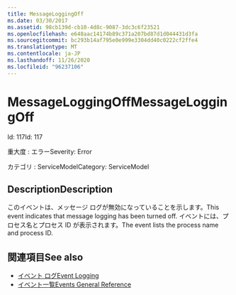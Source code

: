 ```yaml
---
title: MessageLoggingOff
ms.date: 03/30/2017
ms.assetid: 98cb139d-cb10-4d8c-9087-3dc3c6f23521
ms.openlocfilehash: e648aac14174b89c371a207bd87d1d044431d3fa
ms.sourcegitcommit: bc293b14af795e0e999e3304dd40c0222cf2ffe4
ms.translationtype: MT
ms.contentlocale: ja-JP
ms.lasthandoff: 11/26/2020
ms.locfileid: "96237106"
---
```

# <a name="messageloggingoff"></a><span data-ttu-id="b1d57-102">MessageLoggingOff</span><span class="sxs-lookup"><span data-stu-id="b1d57-102">MessageLoggingOff</span></span>

<span data-ttu-id="b1d57-103">Id: 117</span><span class="sxs-lookup"><span data-stu-id="b1d57-103">Id: 117</span></span>  
  
 <span data-ttu-id="b1d57-104">重大度 : エラー</span><span class="sxs-lookup"><span data-stu-id="b1d57-104">Severity: Error</span></span>  
  
 <span data-ttu-id="b1d57-105">カテゴリ : ServiceModel</span><span class="sxs-lookup"><span data-stu-id="b1d57-105">Category: ServiceModel</span></span>  
  
## <a name="description"></a><span data-ttu-id="b1d57-106">Description</span><span class="sxs-lookup"><span data-stu-id="b1d57-106">Description</span></span>  

 <span data-ttu-id="b1d57-107">このイベントは、メッセージ ログが無効になっていることを示します。</span><span class="sxs-lookup"><span data-stu-id="b1d57-107">This event indicates that message logging has been turned off.</span></span> <span data-ttu-id="b1d57-108">イベントには、プロセス名とプロセス ID が表示されます。</span><span class="sxs-lookup"><span data-stu-id="b1d57-108">The event lists the process name and process ID.</span></span>  
  
## <a name="see-also"></a><span data-ttu-id="b1d57-109">関連項目</span><span class="sxs-lookup"><span data-stu-id="b1d57-109">See also</span></span>

- [<span data-ttu-id="b1d57-110">イベント ログ</span><span class="sxs-lookup"><span data-stu-id="b1d57-110">Event Logging</span></span>](index.md)
- [<span data-ttu-id="b1d57-111">イベント一覧</span><span class="sxs-lookup"><span data-stu-id="b1d57-111">Events General Reference</span></span>](events-general-reference.md)
